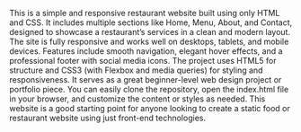 This is a simple and responsive restaurant website built using only HTML and CSS. It includes multiple sections like Home, Menu, About, and Contact, designed to showcase a restaurant’s services in a clean and modern layout. The site is fully responsive and works well on desktops, tablets, and mobile devices. Features include smooth navigation, elegant hover effects, and a professional footer with social media icons. The project uses HTML5 for structure and CSS3 (with Flexbox and media queries) for styling and responsiveness. It serves as a great beginner-level web design project or portfolio piece. You can easily clone the repository, open the index.html file in your browser, and customize the content or styles as needed. This website is a good starting point for anyone looking to create a static food or restaurant website using just front-end technologies.
